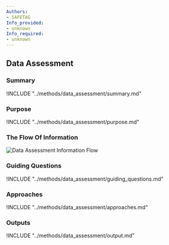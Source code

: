 ```yaml
---
Authors:
- SAFETAG
Info_provided:
- unknown
Info_required:
- unknown
---
```


## Data Assessment

### Summary

!INCLUDE "../methods/data_assessment/summary.md"

### Purpose

!INCLUDE "../methods/data_assessment/purpose.md"

### The Flow Of Information

![Data Assessment Information Flow](images/info_flows/data_assessment.svg)

### Guiding Questions

!INCLUDE "../methods/data_assessment/guiding_questions.md"

### Approaches

!INCLUDE "../methods/data_assessment/approaches.md"

### Outputs

!INCLUDE "../methods/data_assessment/output.md"
